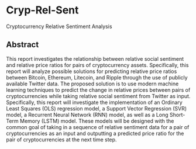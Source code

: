 # Cryp-Rel-Sent
Cryptocurrency Relative Sentiment Analysis

## Abstract
This report investigates the relationship between relative social sentiment and relative price ratios for pairs of cryptocurrency assets. Specifically, this report will analyze possible solutions for predicting relative price ratios between Bitcoin, Ethereum, Litecoin, and Ripple through the use of publicly available Twitter data. The proposed solution is to use modern machine learning techniques to predict the change in relative prices between pairs of cryptocurrencies while taking relative social sentiment from Twitter as input. Specifically, this report will investigate the implementation of an Ordinary Least Squares (OLS) regression model, a Support Vector Regression (SVR) model, a Recurrent Neural Network (RNN) model, as well as a Long Short-Term Memory (LSTM) model. These models will be designed with the common goal of taking in a sequence of relative sentiment data for a pair of cryptocurrencies as an input and outputting a predicted price ratio for the pair of cryptocurrencies at the next time step. 
